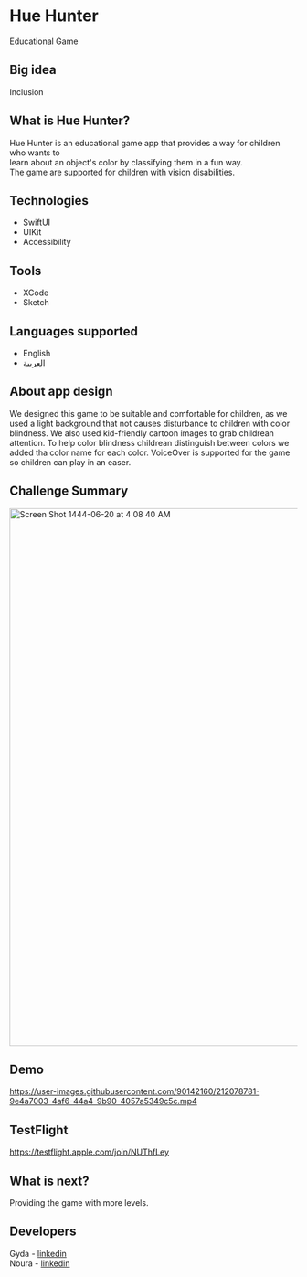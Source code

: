 # Hue Hunter
Educational Game

## Big idea
Inclusion

## What is Hue Hunter?
Hue Hunter is an educational game app that provides a way for children who wants to </br>
learn about an object's color by classifying them in a fun way.
</br>The game are supported for children with vision disabilities.


## Technologies
- SwiftUI </br>
- UIKit </br>
- Accessibility </br>

## Tools
- XCode </br>
- Sketch </br>

## Languages supported
- English </br>
- العربية </br>

## About app design
We designed this game to be suitable and comfortable for children, as we used a light background that not causes disturbance to children with color blindness. We also used kid-friendly cartoon images to grab childrean attention. To help color blindness childrean distinguish between colors we added tha color name for each color. VoiceOver is supported for the game so children can play in an easer.



## Challenge Summary 
<img width="941" alt="Screen Shot 1444-06-20 at 4 08 40 AM" src="https://user-images.githubusercontent.com/90142160/212213812-cf065fee-8f6c-4136-891c-d35f503a0359.png">



## Demo
https://user-images.githubusercontent.com/90142160/212078781-9e4a7003-4af6-44a4-9b90-4057a5349c5c.mp4

## TestFlight
https://testflight.apple.com/join/NUThfLey


## What is next?
Providing the game with more levels.

## Developers
Gyda - [linkedin](https://www.linkedin.com/in/gydam) </br>
Noura - [linkedin](https://www.linkedin.com/in/noura-ibn-qurmulah-970546206/)



